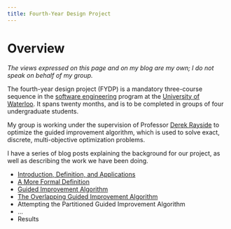 ```yaml
---
title: Fourth-Year Design Project
---
```


Overview
========

_The views expressed on this page and on my blog are my own; I do not speak on
behalf of my group._

The fourth-year design project (FYDP) is a mandatory three-course sequence in
the [software engineering][softeng] program at the [University of Waterloo][uw].
It spans twenty months, and is to be completed in groups of four undergraduate
students.

My group is working under the supervision of Professor [Derek Rayside][rayside]
to optimize the guided improvement algorithm, which is used to solve exact,
discrete, multi-objective optimization problems.

I have a series of blog posts explaining the background for our project, as well
as describing the work we have been doing.

* [Introduction, Definition, and Applications][fydp1]
* [A More Formal Definition][fydp2]
* [Guided Improvement Algorithm][fydp3]
* [The Overlapping Guided Improvement Algorithm][fydp4]
* Attempting the Partitioned Guided Improvement Algorithm
* ...
* Results

[softeng]: http://www.softeng.uwaterloo.ca
[uw]: http://www.uwaterloo.ca
[rayside]: https://ece.uwaterloo.ca/~drayside/

[fydp1]: /blog/fydp1.html
[fydp2]: /blog/fydp2.html
[fydp3]: /blog/fydp3.html
[fydp4]: /blog/fydp4.html
